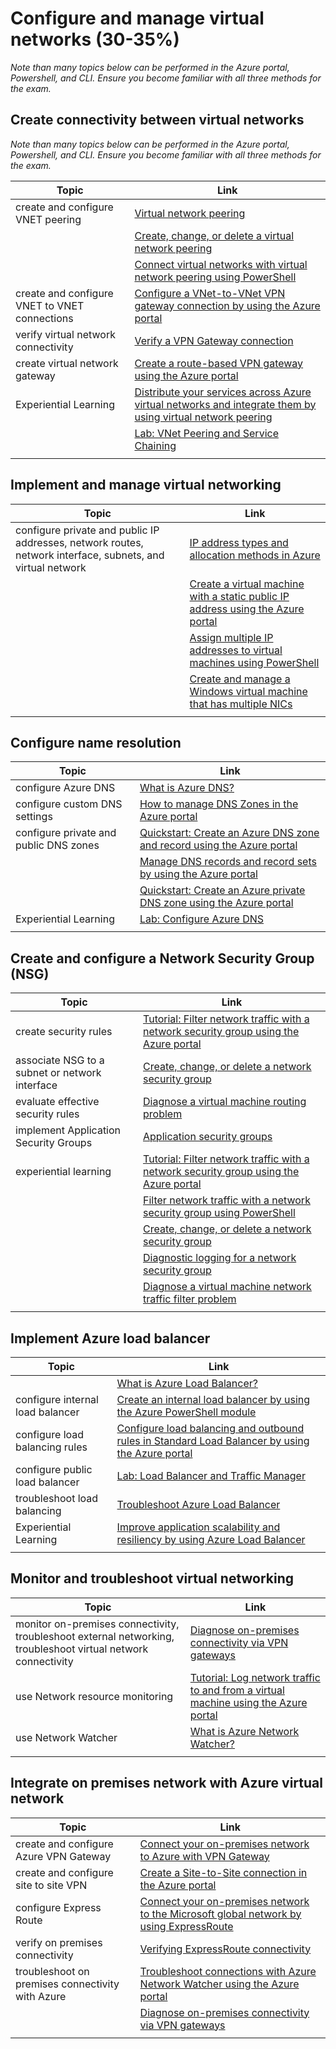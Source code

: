 # Configure and manage virtual networks (30-35%)

*Note than many topics below can be performed in the Azure portal,  Powershell, and CLI.  Ensure you become familiar with all three methods for the exam.*

## Create connectivity between virtual networks

*Note than many topics below can be performed in the Azure portal,  Powershell, and CLI.  Ensure you become familiar with all three methods for the exam.*

| Topic | Link |
| - | - |
| create and configure VNET peering|[Virtual network peering](https://docs.microsoft.com/en-us/azure/virtual-network/virtual-network-peering-overview)|
| |[Create, change, or delete a virtual network peering](https://docs.microsoft.com/en-us/azure/virtual-network/virtual-network-manage-peering)|
| |[Connect virtual networks with virtual network peering using PowerShell](https://docs.microsoft.com/en-us/azure/virtual-network/tutorial-connect-virtual-networks-powershell)|
| create and configure VNET to VNET connections|[Configure a VNet-to-VNet VPN gateway connection by using the Azure portal](https://docs.microsoft.com/en-us/azure/vpn-gateway/vpn-gateway-howto-vnet-vnet-resource-manager-portal)|
| verify virtual network connectivity|[Verify a VPN Gateway connection](https://docs.microsoft.com/en-us/azure/vpn-gateway/vpn-gateway-verify-connection-resource-manager) |
| create virtual network gateway|[Create a route-based VPN gateway using the Azure portal](https://docs.microsoft.com/en-us/azure/vpn-gateway/create-routebased-vpn-gateway-portal) |
|Experiential Learning|[Distribute your services across Azure virtual networks and integrate them by using virtual network peering](https://docs.microsoft.com/en-us/learn/modules/integrate-vnets-with-vnet-peering/)|
||[Lab: VNet Peering and Service Chaining](https://github.com/MicrosoftLearning/AZ-103-MicrosoftAzureAdministrator/blob/master/Instructions/Labs/05%20-%20VNet%20Peering%20and%20Service%20Chaining%20(az-100-04).md)|
|||

## Implement and manage virtual networking

| Topic | Link |
| - | - |
|configure private and public IP addresses, network routes, network interface, subnets, and virtual network|[IP address types and allocation methods in Azure](https://docs.microsoft.com/en-us/azure/virtual-network/virtual-network-ip-addresses-overview-arm)|
| |[Create a virtual machine with a static public IP address using the Azure portal](https://docs.microsoft.com/en-us/azure/virtual-network/virtual-network-deploy-static-pip-arm-portal) |
| |[Assign multiple IP addresses to virtual machines using PowerShell](https://docs.microsoft.com/en-us/azure/virtual-network/virtual-network-multiple-ip-addresses-powershell) |
| |[Create and manage a Windows virtual machine that has multiple NICs](https://docs.microsoft.com/en-us/azure/virtual-machines/windows/multiple-nics?toc=%2fazure%2fvirtual-network%2ftoc.json)|
| | |

## Configure name resolution

| Topic | Link |
| - | - |
|configure Azure DNS |[What is Azure DNS?](https://docs.microsoft.com/en-us/azure/dns/dns-overview) |
|configure custom DNS settings|[How to manage DNS Zones in the Azure portal](https://docs.microsoft.com/en-us/azure/dns/dns-operations-dnszones-portal)|
|configure private and public DNS zones|[Quickstart: Create an Azure DNS zone and record using the Azure portal](https://docs.microsoft.com/en-us/azure/dns/dns-getstarted-portal)|
| |[Manage DNS records and record sets by using the Azure portal](https://docs.microsoft.com/en-us/azure/dns/dns-operations-recordsets-portal)
| |[Quickstart: Create an Azure private DNS zone using the Azure portal](https://docs.microsoft.com/en-us/azure/dns/private-dns-getstarted-portal)|
|Experiential Learning| [Lab: Configure Azure DNS](https://github.com/MicrosoftLearning/AZ-103-MicrosoftAzureAdministrator/blob/master/Instructions/Labs/04%20-%20Configure%20Azure%20DNS%20(az-100-04b).md#lab-configure-azure-dns)
|||

## Create and configure a Network Security Group (NSG)

| Topic | Link |
| - | - |
|create security rules|[Tutorial: Filter network traffic with a network security group using the Azure portal](https://docs.microsoft.com/en-us/azure/virtual-network/tutorial-filter-network-traffic) |
| associate NSG to a subnet or network interface|[Create, change, or delete a network security group](https://docs.microsoft.com/en-us/azure/virtual-network/manage-network-security-group) |
| evaluate effective security rules|[Diagnose a virtual machine routing problem](https://docs.microsoft.com/en-us/azure/virtual-network/diagnose-network-routing-problem)|
| implement Application Security Groups|[Application security groups](https://docs.microsoft.com/en-us/azure/virtual-network/security-overview#application-security-groups) |
| experiential learning|[Tutorial: Filter network traffic with a network security group using the Azure portal](https://docs.microsoft.com/en-us/azure/virtual-network/tutorial-filter-network-traffic)|
| |[Filter network traffic with a network security group using PowerShell](https://docs.microsoft.com/en-us/azure/virtual-network/tutorial-filter-network-traffic-powershell)|
| |[Create, change, or delete a network security group](https://docs.microsoft.com/en-us/azure/virtual-network/manage-network-security-group) |
| |[Diagnostic logging for a network security group](https://docs.microsoft.com/en-us/azure/virtual-network/virtual-network-nsg-manage-log)|
| |[Diagnose a virtual machine network traffic filter problem](https://docs.microsoft.com/en-us/azure/virtual-network/diagnose-network-traffic-filter-problem) |
|||

## Implement Azure load balancer

| Topic | Link |
| - | - |
| |[What is Azure Load Balancer?](https://docs.microsoft.com/en-us/azure/load-balancer/load-balancer-overview)|
|configure internal load balancer| [Create an internal load balancer by using the Azure PowerShell module](https://docs.microsoft.com/en-us/azure/load-balancer/load-balancer-get-started-ilb-arm-ps) |
| configure load balancing rules|[Configure load balancing and outbound rules in Standard Load Balancer by using the Azure portal](https://docs.microsoft.com/en-us/azure/load-balancer/configure-load-balancer-outbound-portal) |
| configure public load balancer |[Lab: Load Balancer and Traffic Manager](https://github.com/MicrosoftLearning/AZ-103-MicrosoftAzureAdministrator/blob/master/Instructions/Labs/08%20-%20Load%20Balancer%20and%20Traffic%20Manager%20(az-101-03).md)|
| troubleshoot load balancing|[Troubleshoot Azure Load Balancer](https://docs.microsoft.com/en-us/azure/load-balancer/load-balancer-troubleshoot) |
|Experiential Learning| [Improve application scalability and resiliency by using Azure Load Balancer](https://docs.microsoft.com/en-us/learn/modules/improve-app-scalability-resiliency-with-load-balancer/)|
|||

## Monitor and troubleshoot virtual networking

| Topic | Link |
| - | - |
| monitor on-premises connectivity,  troubleshoot external networking, troubleshoot virtual network connectivity|[Diagnose on-premises connectivity via VPN gateways](https://docs.microsoft.com/en-us/azure/network-watcher/network-watcher-diagnose-on-premises-connectivity)|
| use Network resource monitoring|[Tutorial: Log network traffic to and from a virtual machine using the Azure portal](https://docs.microsoft.com/en-us/azure/network-watcher/network-watcher-nsg-flow-logging-portal)|
| use Network Watcher|[What is Azure Network Watcher?](https://docs.microsoft.com/en-us/azure/network-watcher/network-watcher-monitoring-overview)|
|||

## Integrate on premises network with Azure virtual network

| Topic | Link |
| - | - |
| create and configure Azure VPN Gateway|[Connect your on-premises network to Azure with VPN Gateway](https://docs.microsoft.com/en-us/learn/modules/connect-on-premises-network-with-vpn-gateway/) |
| create and configure site to site VPN|[Create a Site-to-Site connection in the Azure portal](https://docs.microsoft.com/en-us/azure/vpn-gateway/vpn-gateway-howto-site-to-site-resource-manager-portal) |
| configure Express Route| [Connect your on-premises network to the Microsoft global network by using ExpressRoute](https://docs.microsoft.com/en-us/learn/modules/connect-on-premises-network-with-expressroute/)|
| verify on premises connectivity|[Verifying ExpressRoute connectivity](https://docs.microsoft.com/en-us/azure/expressroute/expressroute-troubleshooting-expressroute-overview)|
| troubleshoot on premises connectivity with Azure|[Troubleshoot connections with Azure Network Watcher using the Azure portal](https://docs.microsoft.com/en-us/azure/network-watcher/network-watcher-connectivity-portal)|
| |[Diagnose on-premises connectivity via VPN gateways](https://docs.microsoft.com/en-us/azure/network-watcher/network-watcher-diagnose-on-premises-connectivity)|
|||
